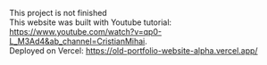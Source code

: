 This project is not finished <br />
This website was built with Youtube tutorial: https://www.youtube.com/watch?v=qp0-L_M3Ad4&ab_channel=CristianMihai. <br />
Deployed on Vercel: https://old-portfolio-website-alpha.vercel.app/